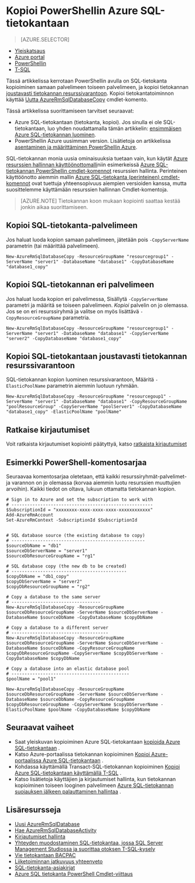 <properties 
    pageTitle="Kopioi PowerShellin Azure SQL-tietokantaan | Microsoft Azure" 
    description="Luo PowerShellin Azure SQL-tietokanta" 
    services="sql-database"
    documentationCenter=""
    authors="stevestein"
    manager="jhubbard"
    editor=""/>

<tags
    ms.service="sql-database"
    ms.devlang="NA"
    ms.date="09/08/2016"
    ms.author="sstein"
    ms.workload="data-management"
    ms.topic="article"
    ms.tgt_pltfrm="NA"/>


# <a name="copy-an-azure-sql-database-using-powershell"></a>Kopioi PowerShellin Azure SQL-tietokantaan


> [AZURE.SELECTOR]
- [Yleiskatsaus](sql-database-copy.md)
- [Azure portal](sql-database-copy-portal.md)
- [PowerShellin](sql-database-copy-powershell.md)
- [T-SQL](sql-database-copy-transact-sql.md)

Tässä artikkelissa kerrotaan PowerShellin avulla on SQL-tietokanta kopioiminen samaan palvelimeen toiseen palvelimeen, ja kopioi tietokannan [joustavasti tietokannan resurssivarantoon](sql-database-elastic-pool.md). Kopioi tietokantatoiminnon käyttää [Uutta AzureRmSqlDatabaseCopy](https://msdn.microsoft.com/library/mt603644.aspx) cmdlet-komento. 


Tässä artikkelissa suorittamiseen tarvitset seuraavat:

- Azure SQL-tietokantaan (tietokanta, kopioi). Jos sinulla ei ole SQL-tietokantaan, luo yhden noudattamalla tämän artikkelin: [ensimmäisen Azure SQL-tietokannan luominen](sql-database-get-started.md).
- PowerShellin Azure uusimman version. Lisätietoja on artikkelissa [asentaminen ja määrittäminen PowerShellin Azure](../powershell-install-configure.md).


SQL-tietokannan monia uusia ominaisuuksia tuetaan vain, kun käytät [Azure resurssien hallinnan käyttöönottomalli](../azure-resource-manager/resource-group-overview.md)niin esimerkeissä [Azure SQL-tietokannan PowerShellin cmdlet-komennot](https://msdn.microsoft.com/library/azure/mt574084.aspx) resurssien hallinta. Perinteinen käyttöönotto aiemmin mallin [Azure SQL-tietokanta (perinteinen) cmdlet-komennot](https://msdn.microsoft.com/library/azure/dn546723.aspx) ovat tuettuja yhteensopivuus aiempien versioiden kanssa, mutta suosittelemme käyttämään resurssien hallinnan Cmdlet-komentoja.


>[AZURE.NOTE] Tietokannan koon mukaan kopiointi saattaa kestää jonkin aikaa suorittamiseen.


## <a name="copy-a-sql-database-to-the-same-server"></a>Kopioi SQL-tietokanta-palvelimeen

Jos haluat luoda kopion samaan palvelimeen, jätetään pois `-CopyServerName` parametrin (tai määrittää palvelimeen).

    New-AzureRmSqlDatabaseCopy -ResourceGroupName "resourcegroup1" -ServerName "server1" -DatabaseName "database1" -CopyDatabaseName "database1_copy"

## <a name="copy-a-sql-database-to-a-different-server"></a>Kopioi SQL-tietokannan eri palvelimeen

Jos haluat luoda kopion eri palvelimessa, Sisällytä `-CopyServerName` parametri ja määritä se toiseen palvelimeen. *Kopioi* palvelin on jo olemassa. Jos se on eri resurssiryhmä ja valitse on myös lisättävä `-CopyResourceGroupName` parametria.

    New-AzureRmSqlDatabaseCopy -ResourceGroupName "resourcegroup1" -ServerName "server1" -DatabaseName "database1" -CopyServerName "server2" -CopyDatabaseName "database1_copy"


## <a name="copy-a-sql-database-into-an-elastic-database-pool"></a>Kopioi SQL-tietokantaan joustavasti tietokannan resurssivarantoon

SQL-tietokannan kopion luominen resurssivarantoon, Määritä `-ElasticPoolName` parametrin aiemmin luotuun ryhmään.

    New-AzureRmSqlDatabaseCopy -ResourceGroupName "resourcegoup1" -ServerName "server1" -DatabaseName "database1" -CopyResourceGroupName "poolResourceGroup" -CopyServerName "poolServer1" -CopyDatabaseName "database1_copy" -ElasticPoolName "poolName"


## <a name="resolve-logins"></a>Ratkaise kirjautumiset

Voit ratkaista kirjautumiset kopiointi päätyttyä, katso [ratkaista kirjautumiset](sql-database-copy-transact-sql.md#resolve-logins-after-the-copy-operation-completes)


## <a name="example-powershell-script"></a>Esimerkki PowerShell-komentosarjaa

Seuraavaa komentosarjaa oletetaan, että kaikki resurssiryhmät-palvelimet- ja varannon on jo olemassa (korvaa aiemmin luotu resurssien muuttujien arvoihin). Kaikki tiedot on oltava, lukuun ottamatta tietokannan kopion.

    # Sign in to Azure and set the subscription to work with
    # ------------------------------------------------------
    $SubscriptionId = "xxxxxxxx-xxxx-xxxx-xxxx-xxxxxxxxxxxx"
    Add-AzureRmAccount
    Set-AzureRmContext -SubscriptionId $SubscriptionId
    
    
    # SQL database source (the existing database to copy)
    # ---------------------------------------------------
    $sourceDbName = "db1"
    $sourceDbServerName = "server1"
    $sourceDbResourceGroupName = "rg1"
    
    # SQL database copy (the new db to be created)
    # --------------------------------------------
    $copyDbName = "db1_copy"
    $copyDbServerName = "server2"
    $copyDbResourceGroupName = "rg2"
    
    # Copy a database to the same server
    # ----------------------------------
    New-AzureRmSqlDatabaseCopy -ResourceGroupName $sourceDbResourceGroupName -ServerName $sourceDbServerName -DatabaseName $sourceDbName -CopyDatabaseName $copyDbName
    
    # Copy a database to a different server
    # -------------------------------------
    New-AzureRmSqlDatabaseCopy -ResourceGroupName $sourceDbResourceGroupName -ServerName $sourceDbServerName -DatabaseName $sourceDbName -CopyResourceGroupName $copyDbResourceGroupName -CopyServerName $copyDbServerName -CopyDatabaseName $copyDbName
    
    # Copy a database into an elastic database pool
    # ---------------------------------------------
    $poolName = "pool1"
    
    New-AzureRmSqlDatabaseCopy -ResourceGroupName $sourceDbResourceGroupName -ServerName $sourceDbServerName -DatabaseName $sourceDbName -CopyResourceGroupName $copyDbResourceGroupName -CopyServerName $copyDbServerName -ElasticPoolName $poolName -CopyDatabaseName $copyDbName



    

## <a name="next-steps"></a>Seuraavat vaiheet

- Saat yleiskuvan kopioiminen Azure SQL-tietokantaan [kopioida Azure SQL-tietokantaan](sql-database-copy.md) .
- Katso Azure-portaalissa tietokannan kopioiminen [Kopioi Azure-portaalissa Azure SQL-tietokantaan](sql-database-copy-portal.md) .
- Kohdassa käyttämällä Transact-SQL-tietokannan kopioiminen [Kopioi Azure SQL-tietokantaan käyttämällä T-SQL](sql-database-copy-transact-sql.md) .
- Katso lisätietoja käyttäjien ja kirjautumiset hallinta, kun tietokannan kopioiminen toiseen looginen palvelimeen [Azure SQL-tietokannan suojauksen jälkeen palauttaminen hallintaa](sql-database-geo-replication-security-config.md) .


## <a name="additional-resources"></a>Lisäresursseja

- [Uusi AzureRmSqlDatabase](https://msdn.microsoft.com/library/mt603644.aspx)
- [Hae AzureRmSqlDatabaseActivity](https://msdn.microsoft.com/library/mt603687.aspx)
- [Kirjautumiset hallinta](sql-database-manage-logins.md)
- [Yhteyden muodostaminen SQL-tietokantaa, jossa SQL Server Management Studiossa ja suorittaa otoksen T-SQL-kysely](sql-database-connect-query-ssms.md)
- [Vie tietokantaan BACPAC](sql-database-export.md)
- [Liiketoiminnan jatkuvuus yhteenveto](sql-database-business-continuity.md)
- [SQL-tietokanta-asiakirjat](https://azure.microsoft.com/documentation/services/sql-database/)
- [Azure SQL tietokanta PowerShell Cmdlet-viittaus](https://msdn.microsoft.com/library/mt574084.aspx)
